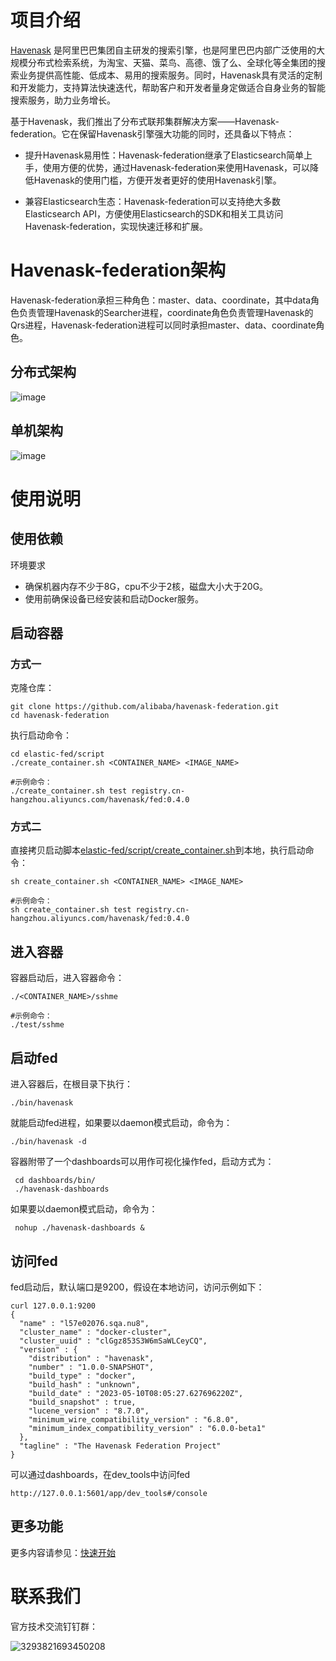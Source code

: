 # 项目介绍
[Havenask](https://github.com/alibaba/havenask) 是阿里巴巴集团自主研发的搜索引擎，也是阿里巴巴内部广泛使用的大规模分布式检索系统，为淘宝、天猫、菜鸟、高德、饿了么、全球化等全集团的搜索业务提供高性能、低成本、易用的搜索服务。同时，Havenask具有灵活的定制和开发能力，支持算法快速迭代，帮助客户和开发者量身定做适合自身业务的智能搜索服务，助力业务增长。

基于Havenask，我们推出了分布式联邦集群解决方案——Havenask-federation。它在保留Havenask引擎强大功能的同时，还具备以下特点：

* 提升Havenask易用性：Havenask-federation继承了Elasticsearch简单上手，使用方便的优势，通过Havenask-federation来使用Havenask，可以降低Havenask的使用门槛，方便开发者更好的使用Havenask引擎。

* 兼容Elasticsearch生态：Havenask-federation可以支持绝大多数Elasticsearch API，方便使用Elasticsearch的SDK和相关工具访问Havenask-federation，实现快速迁移和扩展。

# Havenask-federation架构

Havenask-federation承担三种角色：master、data、coordinate，其中data角色负责管理Havenask的Searcher进程，coordinate角色负责管理Havenask的Qrs进程，Havenask-federation进程可以同时承担master、data、coordinate角色。

## 分布式架构

![image](https://user-images.githubusercontent.com/5070449/226837096-99f50ae0-f391-48a7-af85-5a916bd335c8.png)

## 单机架构

![image](https://user-images.githubusercontent.com/5070449/226837197-3d591392-9b24-4032-877b-fc4534c2c64a.png)


# 使用说明
## 使用依赖
环境要求
* 确保机器内存不少于8G，cpu不少于2核，磁盘大小大于20G。
* 使用前确保设备已经安装和启动Docker服务。

## 启动容器

### 方式一

克隆仓库：

    git clone https://github.com/alibaba/havenask-federation.git
    cd havenask-federation

执行启动命令：

    cd elastic-fed/script
    ./create_container.sh <CONTAINER_NAME> <IMAGE_NAME>

    #示例命令：
    ./create_container.sh test registry.cn-hangzhou.aliyuncs.com/havenask/fed:0.4.0

### 方式二
直接拷贝启动脚本[elastic-fed/script/create_container.sh](https://github.com/alibaba/havenask-federation/blob/main/elastic-fed/script/create_container.sh)到本地，执行启动命令：

    sh create_container.sh <CONTAINER_NAME> <IMAGE_NAME>

    #示例命令：
    sh create_container.sh test registry.cn-hangzhou.aliyuncs.com/havenask/fed:0.4.0

## 进入容器

容器启动后，进入容器命令：

    ./<CONTAINER_NAME>/sshme

    #示例命令：
    ./test/sshme

## 启动fed

进入容器后，在根目录下执行：

    ./bin/havenask

就能启动fed进程，如果要以daemon模式启动，命令为：

    ./bin/havenask -d

容器附带了一个dashboards可以用作可视化操作fed，启动方式为：

     cd dashboards/bin/
     ./havenask-dashboards

如果要以daemon模式启动，命令为：

     nohup ./havenask-dashboards &

## 访问fed

fed启动后，默认端口是9200，假设在本地访问，访问示例如下：

    curl 127.0.0.1:9200
    {
      "name" : "l57e02076.sqa.nu8",
      "cluster_name" : "docker-cluster",
      "cluster_uuid" : "clGgz853S3W6mSaWLCeyCQ",
      "version" : {
        "distribution" : "havenask",
        "number" : "1.0.0-SNAPSHOT",
        "build_type" : "docker",
        "build_hash" : "unknown",
        "build_date" : "2023-05-10T08:05:27.627696220Z",
        "build_snapshot" : true,
        "lucene_version" : "8.7.0",
        "minimum_wire_compatibility_version" : "6.8.0",
        "minimum_index_compatibility_version" : "6.0.0-beta1"
      },
      "tagline" : "The Havenask Federation Project"
    }

可以通过dashboards，在dev_tools中访问fed

    http://127.0.0.1:5601/app/dev_tools#/console

## 更多功能
更多内容请参见：[快速开始](https://github.com/alibaba/havenask-federation/wiki/%E5%BF%AB%E9%80%9F%E5%BC%80%E5%A7%8B)

# 联系我们
官方技术交流钉钉群：

![3293821693450208](https://user-images.githubusercontent.com/590717/206684715-5ab1df49-f919-4d8e-85ee-58b364edef31.jpg)

